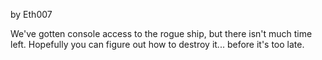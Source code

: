 by Eth007

We've gotten console access to the rogue ship, but there isn't much time left. Hopefully you can figure out how to destroy it... before it's too late.
